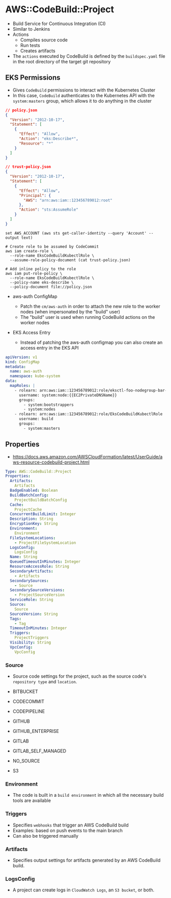 # AWS::CodeBuild::Project

- Build Service for Continuous Integration (CI)
- Similar to Jenkins
- Actions
  - Compiles source code
  - Run tests
  - Creates artifacts
- The `actions` executed by CodeBuild is defined by the `buildspec.yaml` file in the root directory of the target git repository

## EKS Permissions

- Gives `CodeBuild` permissions to interact with the Kubernetes Cluster
- In this case, `CodeBuild` authenticates to the Kubernetes API with the `system:masters` group, which allows it to do anything in the cluster

```json
// policy.json
{
  "Version": "2012-10-17",
  "Statement": [
    {
      "Effect": "Allow",
      "Action": "eks:Describe*",
      "Resource": "*"
    }
  ]
}
```

```json
// trust-policy.json
{
  "Version": "2012-10-17",
  "Statement": [
    {
      "Effect": "Allow",
      "Principal": {
        "AWS": "arn:aws:iam::123456789012:root"
      },
      "Action": "sts:AssumeRole"
    }
  ]
}
```

```shell
set AWS_ACCOUNT (aws sts get-caller-identity --query 'Account' --output text)

# Create role to be assumed by CodeCommit
aws iam create-role \
  --role-name EksCodeBuildKubectlRole \
  --assume-role-policy-document (cat trust-policy.json)

# Add inline policy to the role
aws iam put-role-policy \
  --role-name EksCodeBuildKubectlRole \
  --policy-name eks-describe \
  --policy-document file://policy.json
```

- aws-auth ConfigMap
  - Patch the `cm/aws-auth` in order to attach the new role to the worker nodes (when impersonated by the "build" user)
  - The "build" user is used when running CodeBuild actions on the worker nodes

- EKS Access Entry
  - Instead of patching the aws-auth configmap you can also create an access entry in the EKS API

```yaml
apiVersion: v1
kind: ConfigMap
metadata:
  name: aws-auth
  namespace: kube-system
data:
  mapRoles: |
    - rolearn: arn:aws:iam::123456789012:role/eksctl-foo-nodegroup-bar-NodeInstanceRole-u4CxYVzWNTmG
      username: system:node:{{EC2PrivateDNSName}}
      groups:
        - system:bootstrappers
        - system:nodes
    - rolearn: arn:aws:iam::123456789012:role/EksCodeBuildKubectlRole
      username: build
      groups:
        - system:masters
```

## Properties

- <https://docs.aws.amazon.com/AWSCloudFormation/latest/UserGuide/aws-resource-codebuild-project.html>

```yaml
Type: AWS::CodeBuild::Project
Properties:
  Artifacts:
    Artifacts
  BadgeEnabled: Boolean
  BuildBatchConfig:
    ProjectBuildBatchConfig
  Cache:
    ProjectCache
  ConcurrentBuildLimit: Integer
  Description: String
  EncryptionKey: String
  Environment:
    Environment
  FileSystemLocations:
    - ProjectFileSystemLocation
  LogsConfig:
    LogsConfig
  Name: String
  QueuedTimeoutInMinutes: Integer
  ResourceAccessRole: String
  SecondaryArtifacts:
    - Artifacts
  SecondarySources:
    - Source
  SecondarySourceVersions:
    - ProjectSourceVersion
  ServiceRole: String
  Source:
    Source
  SourceVersion: String
  Tags:
    - Tag
  TimeoutInMinutes: Integer
  Triggers:
    ProjectTriggers
  Visibility: String
  VpcConfig:
    VpcConfig
```

### Source

- Source code settings for the project, such as the source code's `repository type` and `location`.

- BITBUCKET
- CODECOMMIT
- CODEPIPELINE
- GITHUB
- GITHUB_ENTERPRISE
- GITLAB
- GITLAB_SELF_MANAGED
- NO_SOURCE
- S3

### Environment

- The code is built in a `build environment` in which all the necessary build tools are available

### Triggers

- Specifies `webhooks` that trigger an AWS CodeBuild build
- Examples: based on push events to the main branch
- Can also be triggered manually

### Artifacts

- Specifies output settings for artifacts generated by an AWS CodeBuild build.

### LogsConfig

- A project can create logs in `CloudWatch Logs`, an `S3 bucket`, or both.
